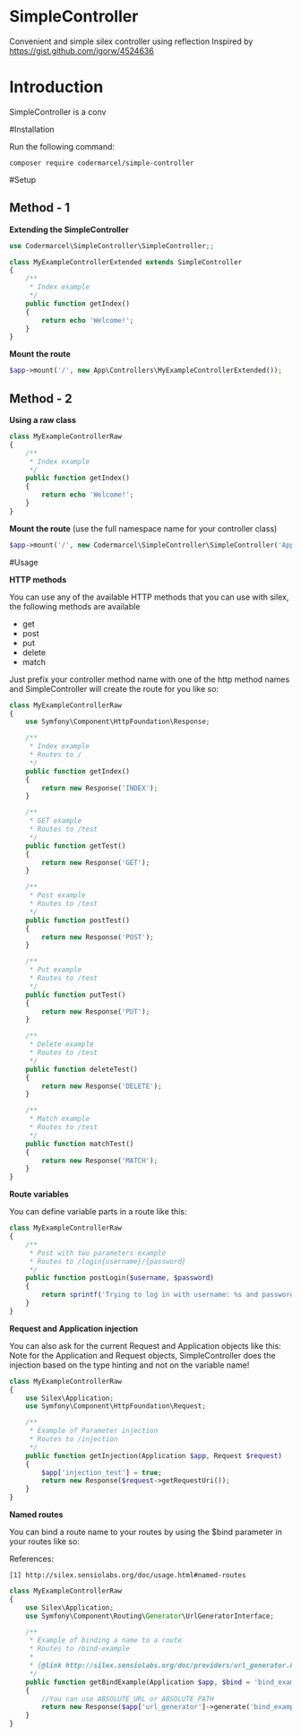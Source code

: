 # SimpleController
Convenient and simple silex controller using reflection
Inspired by https://gist.github.com/igorw/4524636

# Introduction

SimpleController is a conv

#Installation

Run the following command:

```shell
composer require codermarcel/simple-controller
```

#Setup

## Method - 1

**Extending the SimpleController**

```php
use Codermarcel\SimpleController\SimpleController;;

class MyExampleControllerExtended extends SimpleController
{
	/**
	 * Index example
	 */
	public function getIndex()
	{
		return echo 'Welcome!';
	}
}
```

**Mount the route**

```php
$app->mount('/', new App\Controllers\MyExampleControllerExtended());
```

## Method - 2

**Using a raw class**

```php
class MyExampleControllerRaw
{
	/**
	 * Index example
	 */
	public function getIndex()
	{
		return echo 'Welcome!';
	}
}
```

**Mount the route** (use the full namespace name for your controller class)

```php
$app->mount('/', new Codermarcel\SimpleController\SimpleController('App\Controllers\MyExampleControllerRaw'));
```

#Usage

**HTTP methods**

You can use any of the available HTTP methods that you can use with silex,
the following methods are available

- get
- post
- put
- delete
- match

Just prefix your controller method name with one of the http method names and SimpleController will
create the route for you like so:

```php
class MyExampleControllerRaw
{
	use Symfony\Component\HttpFoundation\Response;

	/**
	 * Index example
	 * Routes to /
	 */
	public function getIndex()
	{
		return new Response('INDEX');
	}

	/**
	 * GET example
	 * Routes to /test
	 */
	public function getTest()
	{
		return new Response('GET');
	}

	/**
	 * Post example
	 * Routes to /test
	 */
	public function postTest()
	{
		return new Response('POST');
	}

	/**
	 * Put example
	 * Routes to /test
	 */
	public function putTest()
	{
		return new Response('PUT');
	}

	/**
	 * Delete example
	 * Routes to /test
	 */
	public function deleteTest()
	{
		return new Response('DELETE');
	}

	/**
	 * Match example
	 * Routes to /test
	 */
	public function matchTest()
	{
		return new Response('MATCH');
	}
}
```


**Route variables**

You can define variable parts in a route like this:

```php
class MyExampleControllerRaw
{
	/**
	 * Post with two parameters example
	 * Routes to /login{username}/{password}
	 */
	public function postLogin($username, $password)
	{
		return sprintf('Trying to log in with username: %s and password: %s', $username, $password);
	}
}
```

**Request and Application injection**

You can also ask for the current Request and Application objects like this:
Note for the Application and Request objects, SimpleController does the injection based on the type hinting and not on the variable name!

```php
class MyExampleControllerRaw
{
	use Silex\Application;
	use Symfony\Component\HttpFoundation\Request;

	/**
	 * Example of Parameter injection
	 * Routes to /injection
	 */
	public function getInjection(Application $app, Request $request)
	{
		$app['injection_test'] = true;
		return new Response($request->getRequestUri());
	}
}
```


**Named routes**

You can bind a route name to your routes by using the $bind parameter in your routes like so:

References:

    [1] http://silex.sensiolabs.org/doc/usage.html#named-routes

```php
class MyExampleControllerRaw
{
	use Silex\Application;
	use Symfony\Component\Routing\Generator\UrlGeneratorInterface;

	/**
	 * Example of binding a name to a route
	 * Routes to /bind-example
	 *
	 * {@link http://silex.sensiolabs.org/doc/providers/url_generator.html#usage}
	 */
	public function getBindExample(Application $app, $bind = 'bind_example')
	{
		//You can use ABSOLUTE_URL or ABSOLUTE_PATH
		return new Response($app['url_generator']->generate('bind_example', array(), UrlGeneratorInterface::ABSOLUTE_PATH));
	}
}
```
